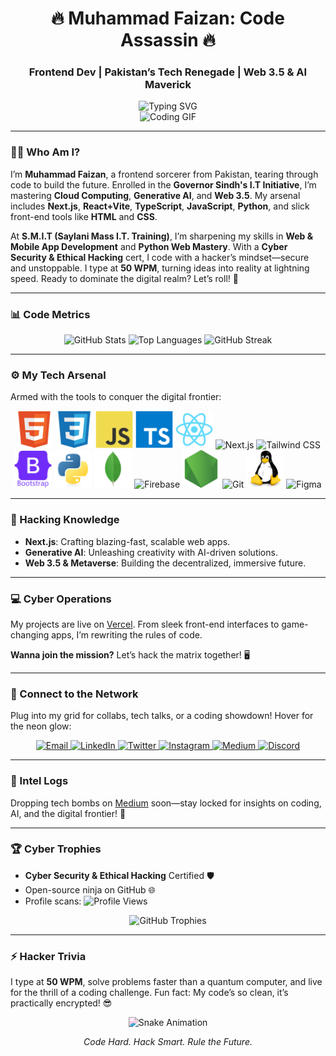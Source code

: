 <div align="center">
  <h1>🔥 Muhammad Faizan: Code Assassin 🔥</h1>
  <h3>Frontend Dev | Pakistan’s Tech Renegade | Web 3.5 & AI Maverick</h3>
  <img src="https://readme-typing-svg.herokuapp.com?font=Orbitron&size=24&pause=800&color=00FF00¢er=true&vCenter=true&width=500&lines=Code+is+my+Weapon;Hacking+the+Future;Web+3.5+%7C+Metaverse+%7C+AI;Ready+to+Disrupt!" alt="Typing SVG" />
</div>

<div align="center">
  <img src="https://media.giphy.com/media/v1.Y2lkPTc5MGI3NjExenVhdG12Y3I1c2k4djdjdDJyZGlhM3Q2c2Z3dDJ6a2l5c3Zkb3g0OCZlcD12MV9pbnRlcm5hbF9naWZfYnlfaWQmY3Q9Zw/3o7bu3XilJ5BOiSGic/giphy.gif" alt="Coding GIF" width="700"/>
</div>

---

### 🕵️‍♂️ Who Am I?
I’m **Muhammad Faizan**, a frontend sorcerer from Pakistan, tearing through code to build the future. Enrolled in the **Governor Sindh's I.T Initiative**, I’m mastering **Cloud Computing**, **Generative AI**, and **Web 3.5**. My arsenal includes **Next.js**, **React+Vite**, **TypeScript**, **JavaScript**, **Python**, and slick front-end tools like **HTML** and **CSS**.

At **S.M.I.T (Saylani Mass I.T. Training)**, I’m sharpening my skills in **Web & Mobile App Development** and **Python Web Mastery**. With a **Cyber Security & Ethical Hacking** cert, I code with a hacker’s mindset—secure and unstoppable. I type at **50 WPM**, turning ideas into reality at lightning speed. Ready to dominate the digital realm? Let’s roll! 💾

---

### 📊 Code Metrics
<div align="center">
  <img src="https://github-readme-stats.vercel.app/api?username=faizan418&show_icons=true&theme=transparent&border_color=00FF00&title_color=00FF00&text_color=00FF00&icon_color=FF00FF" alt="GitHub Stats" />
  <img src="https://github-readme-stats.vercel.app/api/top-langs?username=faizan418&show_icons=true&theme=transparent&border_color=00FF00&title_color=00FF00&text_color=00FF00&icon_color=FF00FF&layout=compact" alt="Top Languages" />
  <img src="https://github-readme-streak-stats.herokuapp.com/?user=faizan418&theme=transparent&border=00FF00&ring=00FF00&fire=FF00FF&currStreakNum=00FF00&sideNums=00FF00&currStreakLabel=00FF00&sideLabels=00FF00" alt="GitHub Streak" />
</div>

---

### ⚙️ My Tech Arsenal
Armed with the tools to conquer the digital frontier:

<div align="center">
  <img src="https://raw.githubusercontent.com/devicons/devicon/master/icons/html5/html5-original.svg" alt="HTML5" width="60" height="60" title="HTML5"/>
  <img src="https://raw.githubusercontent.com/devicons/devicon/master/icons/css3/css3-original.svg" alt="CSS3" width="60" height="60" title="CSS3"/>
  <img src="https://raw.githubusercontent.com/devicons/devicon/master/icons/javascript/javascript-original.svg" alt="JavaScript" width="60" height="60" title="JavaScript"/>
  <img src="https://raw.githubusercontent.com/devicons/devicon/master/icons/typescript/typescript-original.svg" alt="TypeScript" width="60" height="60" title="TypeScript"/>
  <img src="https://raw.githubusercontent.com/devicons/devicon/master/icons/react/react-original.svg" alt="React" width="60" height="60" title="React"/>
  <img src="https://cdn.worldvectorlogo.com/logos/nextjs-2.svg" alt="Next.js" width="60" height="60" title="Next.js"/>
  <img src="https://www.vectorlogo.zone/logos/tailwindcss/tailwindcss-icon.svg" alt="Tailwind CSS" width="60" height="60" title="Tailwind CSS"/>
  <img src="https://raw.githubusercontent.com/devicons/devicon/master/icons/bootstrap/bootstrap-plain-wordmark.svg" alt="Bootstrap" width="60" height="60" title="Bootstrap"/>
  <img src="https://raw.githubusercontent.com/devicons/devicon/master/icons/python/python-original.svg" alt="Python" width="60" height="60" title="Python"/>
  <img src="https://raw.githubusercontent.com/devicons/devicon/master/icons/mongodb/mongodb-original.svg" alt="MongoDB" width="60" height="60" title="MongoDB"/>
  <img src="https://www.vectorlogo.zone/logos/firebase/firebase-icon.svg" alt="Firebase" width="60" height="60" title="Firebase"/>
  <img src="https://raw.githubusercontent.com/devicons/devicon/master/icons/nodejs/nodejs-original.svg" alt="Node.js" width="60" height="60" title="Node.js"/>
  <img src="https://www.vectorlogo.zone/logos/git-scm/git-scm-icon.svg" alt="Git" width="60" height="60" title="Git"/>
  <img src="https://raw.githubusercontent.com/devicons/devicon/master/icons/linux/linux-original.svg" alt="Linux" width="60" height="60" title="Linux"/>
  <img src="https://www.vectorlogo.zone/logos/figma/figma-icon.svg" alt="Figma" width="60" height="60" title="Figma"/>
</div>

---

### 🧠 Hacking Knowledge
- **Next.js**: Crafting blazing-fast, scalable web apps.
- **Generative AI**: Unleashing creativity with AI-driven solutions.
- **Web 3.5 & Metaverse**: Building the decentralized, immersive future.

---

### 💻 Cyber Operations
My projects are live on [Vercel](https://vercel.com/muhammad-faizans-projects-8d5be4d1). From sleek front-end interfaces to game-changing apps, I’m rewriting the rules of code. 

**Wanna join the mission?** Let’s hack the matrix together! 🖥️

---

### 📡 Connect to the Network
Plug into my grid for collabs, tech talks, or a coding showdown! Hover for the neon glow:

<div align="center">
  <a href="mailto:muhammadf4060@gmail.com">
    <img src="https://custom-icon-badges.demolab.com/badge/Email-muhammadf4060@gmail.com-FF0000?logo=gmail&logoColor=00FF00&style=for-the-badge&scale=1.5&glow=00FF00" alt="Email" height="50"/>
  </a>
  <a href="https://linkedin.com/in/muhammadfaizan">
    <img src="https://custom-icon-badges.demolab.com/badge/LinkedIn-Muhammad%20Faizan-0A66C2?logo=linkedin&logoColor=00FF00&style=for-the-badge&scale=1.5&glow=00FF00" alt="LinkedIn" height="50"/>
  </a>
  <a href="https://twitter.com/mfaizan153945">
    <img src="https://custom-icon-badges.demolab.com/badge/Twitter-@mfaizan153945-1DA1F2?logo=twitter&logoColor=00FF00&style=for-the-badge&scale=1.5&glow=00FF00" alt="Twitter" height="50"/>
  </a>
  <a href="https://instagram.com/fazii.963">
    <img src="https://custom-icon-badges.demolab.com/badge/Instagram-fazii.963-E4405F?logo=instagram&logoColor=00FF00&style=for-the-badge&scale=1.5&glow=00FF00" alt="Instagram" height="50"/>
  </a>
  <a href="https://medium.com/@muhammadf4060">
    <img src="https://custom-icon-badges.demolab.com/badge/Medium-@muhammadf4060-12100E?logo=medium&logoColor=00FF00&style=for-the-badge&scale=1.5&glow=00FF00" alt="Medium" height="50"/>
  </a>
  <a href="https://discord.gg/1209567481824419923">
    <img src="https://custom-icon-badges.demolab.com/badge/Discord-Join%20My%20Server-7289DA?logo=discord&logoColor=00FF00&style=for-the-badge&scale=1.5&glow=00FF00" alt="Discord" height="50"/>
  </a>
</div>

---

### 📜 Intel Logs
Dropping tech bombs on [Medium](https://medium.com/@muhammadf4060) soon—stay locked for insights on coding, AI, and the digital frontier! 🚨

---

### 🏆 Cyber Trophies
- **Cyber Security & Ethical Hacking** Certified 🛡️
- Open-source ninja on GitHub 🌐
- Profile scans: <img src="https://komarev.com/ghpvc/?username=faizan418&label=Profile%20Scans&color=FF00FF&style=flat" alt="Profile Views" />

<div align="center">
  <img src="https://github-profile-trophy.vercel.app/?username=faizan418&theme=matrix&no-frame=true&margin-w=10" alt="GitHub Trophies" />
</div>

---

### ⚡️ Hacker Trivia
I type at **50 WPM**, solve problems faster than a quantum computer, and live for the thrill of a coding challenge. Fun fact: My code’s so clean, it’s practically encrypted! 😎

<div align="center">
  <img src="https://profile-readme-generator.com/assets/snake.svg" alt="Snake Animation" style="filter: hue-rotate(90deg);" />
</div>

<p align="center">
  <i>Code Hard. Hack Smart. Rule the Future.</i>
</p>

